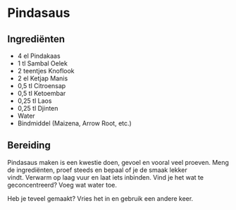 # Pindasaus
## Ingrediënten
- 4 el Pindakaas
- 1 tl Sambal Oelek
- 2 teentjes Knoflook
- 2 el Ketjap Manis
- 0,5 tl Citroensap
- 0,5 tl Ketoembar
- 0,25 tl Laos
- 0,25 tl Djinten
- Water
- Bindmiddel (Maizena, Arrow Root, etc.)

## Bereiding
Pindasaus maken is een kwestie doen, gevoel en vooral veel proeven. Meng de ingrediënten, proef steeds en bepaal of je de smaak lekker vindt. Verwarm op laag vuur en laat iets inbinden. Vind je het wat te geconcentreerd? Voeg wat water toe.

Heb je teveel gemaakt? Vries het in en gebruik een andere keer.
